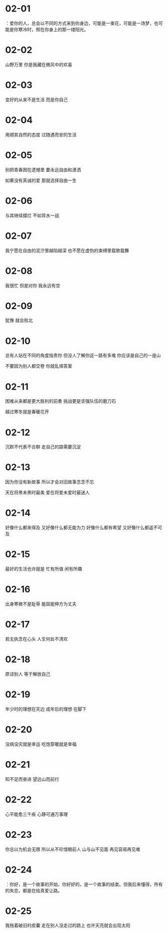 # 02-01

：爱你的人，总会以不同的方式来到你身边，可能是一束花，可能是一场梦，也可能是你寒冷时，照在你身上的那一缕阳光。

# 02-02

山野万里 你是我藏在微风中的欢喜

# 02-03

变好的从来不是生活 而是你自己

# 02-04

用顺其自然的态度 过随遇而安的生活

# 02-05

别把青春困在遗憾里 要永远自由和潇洒

如果没有真诚的爱 那就选择自由一生

# 02-06

与其继续摆烂 不如背水一战

# 02-07

我宁愿在自由的泥泞里越陷越深 也不愿在虚伪的束缚里载歌载舞

# 02-08

我很忙 但是对你 我永远有空

# 02-09

犹豫 就会败北

# 02-10

总有人站在不同的角度指责你 但没人了解你这一路有多难 你应该是自己的一座山

不要因为别人都交卷 你就乱填答案

# 02-11

困难从来都是更大胜利的前奏 挑战更是坚强队伍的磨刀石

越过寒冬就是春暖花开

# 02-12

沉默不代表不合群 走自己的路需要沉淀

# 02-13

因为你没有新故事 所以才会对旧故事念念不忘

天在将黑未黑时最美 爱在将爱未爱时最迷人

# 02-14

好像什么都来得及 又好像什么都无能为力 好像什么都有希望 又好像什么都遥不可及

# 02-15

最好的生活也许就是 忙有所值 闲有所趣

# 02-16

出身寒微不是耻辱 能屈能伸方为丈夫

# 02-17

若无执念在心头 人生何处不清欢

# 02-18

原谅别人 等于解放自己

# 02-19

年少时的理想在天边 成年后的理想 在脚下

# 02-20

没病没灾就是幸运 吃饱穿暖就是幸福

# 02-21

知不足而奋进 望远山而前行

# 02-22

心平能愈三千疾 心静可通万事理

# 02-23

你总以为机会无限 所以从不珍惜眼前人 山与山不见面 再见容易再见难

# 02-24

：你好，是一个故事的开始，你好好的，是一个故事的结束。但我后来懂得，所有的失恋，都是在给真爱让路。

# 02-25

我拖着破旧的皮囊 走在别人没走过的路上 也许天亮就会出现太阳